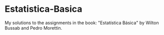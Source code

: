 # Estatistica-Basica
My solutions to the assignments in the book: "Estatística Básica" by  Wilton Bussab and Pedro Morettin. 
